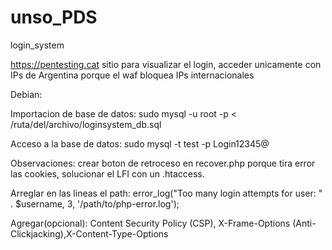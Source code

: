 # unso_PDS
login_system

https://pentesting.cat sitio para visualizar el login, acceder unicamente con IPs de Argentina porque el waf bloquea IPs internacionales

Debian:

Importacion de base de datos:  sudo mysql -u root -p < /ruta/del/archivo/loginsystem_db.sql

Acceso a la base de datos: sudo mysql -t test -p Login12345@


Observaciones: crear boton de retroceso en recover.php porque tira error las cookies, solucionar el LFI con un .htaccess. 

Arreglar en las lineas el path: error_log("Too many login attempts for user: " . $username, 3, '/path/to/php-error.log'); 

Agregar(opcional):  Content Security Policy (CSP), X-Frame-Options (Anti-Clickjacking),X-Content-Type-Options

